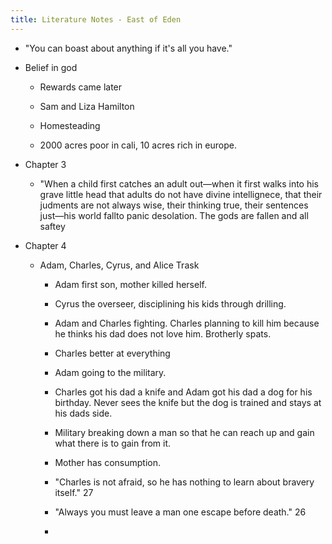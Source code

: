 ```yaml
---
title: Literature Notes - East of Eden
---
```


- "You can boast about anything if it's all you have."

- Belief in god
	 - Rewards came later

	 - Sam and Liza Hamilton

	 - Homesteading

	 - 2000 acres poor in cali, 10 acres rich in europe. 

- Chapter 3
	 - "When a child first catches an adult out—when it first walks into his grave little head that adults do not have divine intellignece, that their judments are not always wise, their thinking true, their sentences just—his world fallto panic desolation. The gods are fallen and all saftey 

- Chapter 4
	 - Adam, Charles, Cyrus, and Alice Trask
		 - Adam first son, mother killed herself.

		 - Cyrus the overseer, disciplining his kids through drilling. 

		 - Adam and Charles fighting. Charles planning to kill him because he thinks his dad does not love him. Brotherly spats. 

		 - Charles better at everything

		 - Adam going to the military. 

		 - Charles got his dad a knife and Adam got his dad a dog for his birthday. Never sees the knife but the dog is trained and stays at his dads side. 

		 - Military breaking down a man so that he can reach up and gain what there is to gain from it.

		 - Mother has consumption. 

		 - "Charles is not afraid, so he has nothing to learn about bravery itself." 27

		 - "Always you must leave a man one escape before death." 26

		 - 
